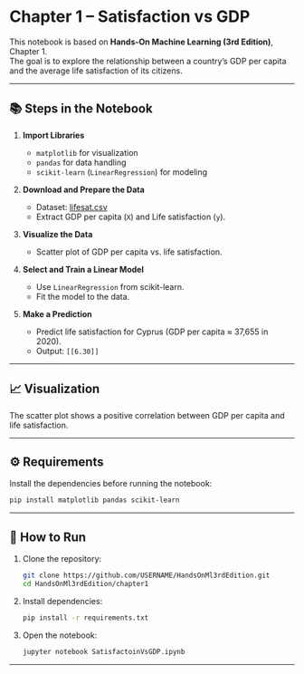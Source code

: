 # Chapter 1 – Satisfaction vs GDP

This notebook is based on **Hands-On Machine Learning (3rd Edition)**, Chapter 1.  
The goal is to explore the relationship between a country’s GDP per capita and the average life satisfaction of its citizens.

---

## 📚 Steps in the Notebook

1. **Import Libraries**
   - `matplotlib` for visualization
   - `pandas` for data handling
   - `scikit-learn` (`LinearRegression`) for modeling

2. **Download and Prepare the Data**
   - Dataset: [lifesat.csv](https://github.com/ageron/data/raw/main/lifesat/lifesat.csv)
   - Extract GDP per capita (`X`) and Life satisfaction (`y`).

3. **Visualize the Data**
   - Scatter plot of GDP per capita vs. life satisfaction.

4. **Select and Train a Linear Model**
   - Use `LinearRegression` from scikit-learn.
   - Fit the model to the data.

5. **Make a Prediction**
   - Predict life satisfaction for Cyprus (GDP per capita ≈ 37,655 in 2020).
   - Output: `[[6.30]]`

---

## 📈 Visualization
The scatter plot shows a positive correlation between GDP per capita and life satisfaction.

---

## ⚙️ Requirements
Install the dependencies before running the notebook:

```bash
pip install matplotlib pandas scikit-learn
````

---

## 🚀 How to Run

1. Clone the repository:

   ```bash
   git clone https://github.com/USERNAME/HandsOnMl3rdEdition.git
   cd HandsOnMl3rdEdition/chapter1
   ```
2. Install dependencies:

   ```bash
   pip install -r requirements.txt
   ```
3. Open the notebook:

   ```bash
   jupyter notebook SatisfactoinVsGDP.ipynb
   ```

---
